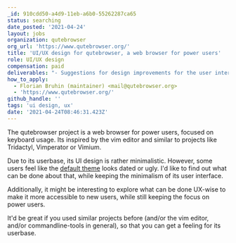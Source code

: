 ```yaml
---
_id: 910cdd50-a4d9-11eb-a6b0-55262287ca65
status: searching
date_posted: '2021-04-24'
layout: jobs
organization: qutebrowser
org_url: 'https://www.qutebrowser.org/'
title: 'UI/UX design for qutebrowser, a web browser for power users'
role: UI/UX design
compensation: paid
deliverables: "- Suggestions for design improvements for the user interface (while keeping its minimalism)\r\n- Optionally, suggestions for possible UX improvements\r\n- Optionally, changes to default settings and/or CSS-like parts of the code based on the new design"
how_to_apply:
  - Florian Bruhin (maintainer) <mail@qutebrowser.org>
  - 'https://www.qutebrowser.org/'
github_handle: ''
tags: 'ui design, ux'
date: '2021-04-24T08:46:31.423Z'
---
```

The qutebrowser project is a web browser for power users, focused on keyboard usage. Its inspired by the vim editor and similar to projects like Tridactyl, Vimperator or Vimium.

Due to its userbase, its UI design is rather minimalistic. However, some users feel like the [default theme](https://qutebrowser.org/doc/img/completion.png) looks dated or ugly. I'd like to find out what can be done about that, while keeping the minimalism of its user interface.

Additionally, it might be interesting to explore what can be done UX-wise to make it more accessible to new users, while still keeping the focus on power users.

It'd be great if you used similar projects before (and/or the vim editor, and/or commandline-tools in general), so that you can get a feeling for its userbase.
